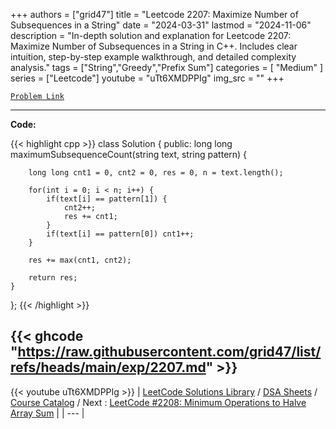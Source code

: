 
+++
authors = ["grid47"]
title = "Leetcode 2207: Maximize Number of Subsequences in a String"
date = "2024-03-31"
lastmod = "2024-11-06"
description = "In-depth solution and explanation for Leetcode 2207: Maximize Number of Subsequences in a String in C++. Includes clear intuition, step-by-step example walkthrough, and detailed complexity analysis."
tags = ["String","Greedy","Prefix Sum"]
categories = [
    "Medium"
]
series = ["Leetcode"]
youtube = "uTt6XMDPPIg"
img_src = ""
+++



[`Problem Link`](https://leetcode.com/problems/maximize-number-of-subsequences-in-a-string/description/)

---
**Code:**

{{< highlight cpp >}}
class Solution {
public:
    long long maximumSubsequenceCount(string text, string pattern) {
        
        long long cnt1 = 0, cnt2 = 0, res = 0, n = text.length();
        
        for(int i = 0; i < n; i++) {
            if(text[i] == pattern[1]) {
                cnt2++;
                res += cnt1;
            }
            if(text[i] == pattern[0]) cnt1++;
        }

        res += max(cnt1, cnt2);
        
        return res;
    }
};
{{< /highlight >}}

{{< ghcode "https://raw.githubusercontent.com/grid47/list/refs/heads/main/exp/2207.md" >}}
---
{{< youtube uTt6XMDPPIg >}}
| [LeetCode Solutions Library](https://grid47.xyz/leetcode/) / [DSA Sheets](https://grid47.xyz/sheets/) / [Course Catalog](https://grid47.xyz/courses/) / Next : [LeetCode #2208: Minimum Operations to Halve Array Sum](https://grid47.xyz/leetcode/solution-2208-minimum-operations-to-halve-array-sum/) |
| --- |

